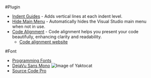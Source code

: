 #Plugin
* [Indent Guides](https://visualstudiogallery.msdn.microsoft.com/e792686d-542b-474a-8c55-630980e72c30) - Adds vertical lines at each indent level.
* [Hide Main Menu](https://visualstudiogallery.msdn.microsoft.com/bdbcffca-32a6-4034-8e89-c31b86ad4813) - Automatically hides the Visual Studio main menu when not in use.
* [Code Alignment](https://visualstudiogallery.msdn.microsoft.com/7179e851-a263-44b7-a177-1d31e33c84fd) - Code alignment helps you present your code beautifully, enhancing clarity and readability.
  * [Code alignment website](http://www.codealignment.com/)

#Font
* [Programming Fonts](http://hivelogic.com/articles/top-10-programming-fonts/)
* [DejaVu Sans Mono](http://dejavu-fonts.org/wiki/index.php?title=Main_Page)
![Image of Yaktocat](http://hivelogic.com/images/u/deja-vu-sans-mono.png)
* [Source Code Pro](http://adobe-fonts.github.io/source-code-pro/)